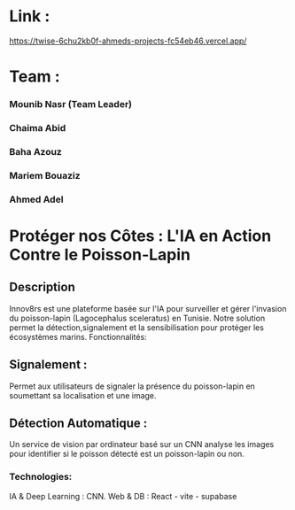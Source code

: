 # Link :

https://twise-6chu2kb0f-ahmeds-projects-fc54eb46.vercel.app/

# Team : 
### Mounib Nasr (Team Leader)
### Chaima Abid
### Baha Azouz
### Mariem Bouaziz
### Ahmed Adel

# Protéger nos Côtes : L'IA en Action Contre le Poisson-Lapin
## Description
Innov8rs est une plateforme basée sur l'IA pour surveiller et gérer l'invasion du poisson-lapin (Lagocephalus sceleratus) en Tunisie. Notre solution permet la détection,signalement et la sensibilisation pour protéger les écosystèmes marins.
Fonctionnalités:
## Signalement : 
Permet aux utilisateurs de signaler la présence du poisson-lapin en soumettant sa localisation et une image.
## Détection Automatique : 
Un service de vision par ordinateur basé sur un CNN analyse les images pour identifier si le poisson détecté est un poisson-lapin ou non.

### Technologies:
   IA & Deep Learning : CNN.
    Web & DB : React - vite - supabase